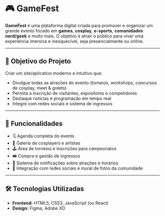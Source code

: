 # 🎮 GameFest

**GameFest** é uma plataforma digital criada para promover e organizar um grande evento focado em **games**, **cosplay**, **e-sports**, **comunidades nerd/geek** e muito mais. O objetivo é atrair o público para viver uma experiência imersiva e inesquecível, seja presencialmente ou online.

---

## 🚀 Objetivo do Projeto

Criar um site/aplicativo moderno e intuitivo que:

- Divulgue todas as atrações do evento (torneios, workshops, concursos de cosplay, meet & greets)
- Permita a inscrição de visitantes, expositores e competidores
- Destaque notícias e programação em tempo real
- Integre com redes sociais e sistema de ingressos

---

## 🧩 Funcionalidades

- 🗓️ Agenda completa do evento
- 🧙 Galeria de cosplayers e artistas
- 🕹️ Área de torneios e inscrições para campeonatos
- 🎟️ Compra e gestão de ingressos
- 🔔 Sistema de notificações sobre atrações e horários
- 📸 Integração com redes sociais e mural de fotos da comunidade

---

## 🛠️ Tecnologias Utilizadas

- **Frontend:** HTML5, CSS3, JavaScript (ou React)
- **Design:** Figma, Adobe XD
